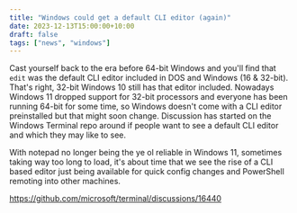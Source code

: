 ```yaml
---
title: "Windows could get a default CLI editor (again)"
date: 2023-12-13T15:00:00+10:00
draft: false
tags: ["news", "windows"]
---
```


Cast yourself back to the era before 64-bit Windows and you'll find that `edit` was the default CLI editor included in DOS and Windows (16 & 32-bit). That's right, 32-bit Windows 10 still has that editor included. Nowadays Windows 11 dropped support for 32-bit processors and everyone has been running 64-bit for some time, so Windows doesn't come with a CLI editor preinstalled but that might soon change. Discussion has started on the Windows Terminal repo around if people want to see a default CLI editor and which they may like to see.

With notepad no longer being the ye ol reliable in Windows 11, sometimes taking way too long to load, it's about time that we see the rise of a CLI based editor just being available for quick config changes and PowerShell remoting into other machines.

https://github.com/microsoft/terminal/discussions/16440
